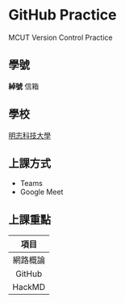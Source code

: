 # GitHub Practice
MCUT Version Control Practice

## 學號

**綽號**
信箱

## 學校

[明志科技大學](http://www.mcut.edu.tw)

## 上課方式

- Teams
- Google Meet

## 上課重點

| 項目 |
| :-: |
| 網路概論 |
| GitHub |
| HackMD |
